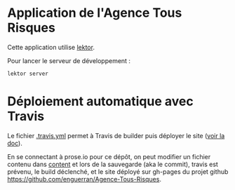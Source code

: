 # Application de l'Agence Tous Risques

Cette application utilise [lektor](https://www.getlektor.com).

Pour lancer le serveur de développement :

```
lektor server
```

# Déploiement automatique avec Travis

Le fichier [.travis.yml](.travis.yml) permet à Travis de builder puis déployer le site ([voir la doc](https://www.getlektor.com/docs/deployment/travisci/)).

En se connectant à prose.io pour ce dépôt, on peut modifier un fichier contenu dans [content](content) et lors de la sauvegarde (aka le commit), travis est prévenu, le build déclenché, et le site déployé sur gh-pages du projet github https://github.com/enguerran/Agence-Tous-Risques.
